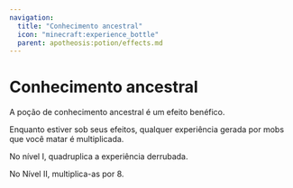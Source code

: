 ```yaml
---
navigation:
  title: "Conhecimento ancestral"
  icon: "minecraft:experience_bottle"
  parent: apotheosis:potion/effects.md
---
```


# Conhecimento ancestral

A poção de <Color id="blue">conhecimento ancestral</Color> é um efeito benéfico.

Enquanto estiver sob seus efeitos, qualquer experiência gerada por mobs que você matar é multiplicada.

No nível I, quadruplica a experiência derrubada.

No Nível II, multiplica-as por 8.

